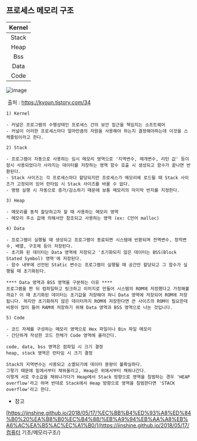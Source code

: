 ## 프로세스 메모리 구조

| Kernel |
| :----: |
| Stack  |
|  Heap  |
|  Bss   |
|  Data  |
|  Code  |

![image](https://user-images.githubusercontent.com/49560745/89875199-ebeffc80-dbf7-11ea-9c45-05c419df4fdb.png)

​                                                          출처 : https://kyoun.tistory.com/34

```
1) Kernel

- 커널은 프로그램의 수행상태인 프로세스 간의 보안 접근을 책임지는 소프트웨어
- 커널이 이러한 프로세스마다 얼마만큼의 자원을 사용해야 하는지 결정해야하는데 이것을 스케줄링이라고 한다. 

2) Stack

- 프로그램이 자동으로 사용하는 임시 메모리 영역으로 '지역변수, 매개변수, 리턴 값' 등이 잠시 사용되었다가 사라지는 데이터를 저장하는 영역 함수 호출 시 생성되고 함수가 끝나면 반환된다. 
- Stack 사이즈는 각 프로세스마다 할당되지만 프로세스가 메모리에 로드될 때 Stack 사이즈가 고정되어 있어 런타임 시 Stack 사이즈를 바꿀 수 없다. 
- 명령 실행 시 자동으로 증가/감소하기 때문에 보통 메모리의 마지막 번지를 지정한다.

3) Heap

- 메모리를 동적 할당하고자 할 때 사용하는 메모리 영역
- 메모리 주소 값에 의해서만 참조되고 사용하는 영역 (ex: C언어 malloc)

4) Data

- 프로그램이 실행될 때 생성되고 프로그램이 종료되면 시스템에 반환되며 전역변수, 정적변수, 배열, 구조체 등이 저장된다.
- 초기화 된 데이터는 Data 영역에 저장되고 '초기화되지 않은 데이터는 BSS(Block Stated Symbol) 영역'에 저장된다. 
- 함수 내부에 선언된 Static 변수는 프로그램이 실행될 때 공간만 할당되고 그 함수가 실행될 때 초기화된다.

**** Data 영역과 BSS 영역을 구분하는 이유 **** 
프로그램을 짠 뒤 컴파일하고 링크하고 이미지로 만들어 시스템의 ROM에 저장했다고 가정해볼까요? 이 때 초기화된 데이터는 초기값을 저장해야 하니 Data 영역에 저장되어 ROM에 저장됩니다. 하지만 초기화하지 않은 데이터까지 ROM에 저장한다면 큰 사이즈의 ROM이 필요한데 비용이 많이 들어 RAM에 저장하기 위해 Data 영역과 BSS 영역으로 나눈 것입니다.

5) Code

- 코드 자체를 구성하는 메모리 영역으로 Hex 파일이나 Bin 파일 메모리
- 간단하게 작성한 코드 전체가 Code 영역에 올라간다.

code, data, bss 영역은 컴파일 시 크기 결정
heap, stack 영역은 런타임 시 크기 결정

Stack의 지역변수는 사용되고 소멸되기에 데이터 용량이 불확실하다. 
그렇기 때문에 밑에서부터 채워올리고, Heap은 위에서부터 채워나간다.
이렇게 서로 주소값을 채워나가다가 Heap에서 Stack 방향으로 영역을 침범하는 경우 'HEAP overflow'라고 하며 반대로 Stack에서 Heap 방향으로 영역을 침범한다면 'STACK overflow'라고 한다.

```

* 참고

[https://jinshine.github.io/2018/05/17/%EC%BB%B4%ED%93%A8%ED%84%B0%20%EA%B8%B0%EC%B4%88/%EB%A9%94%EB%AA%A8%EB%A6%AC%EA%B5%AC%EC%A1%B0/](https://jinshine.github.io/2018/05/17/컴퓨터 기초/메모리구조/)